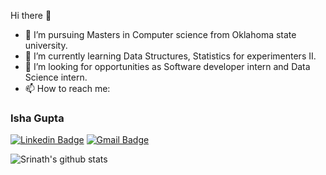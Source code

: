 Hi there 👋

- 🔭 I’m  pursuing Masters in Computer science from Oklahoma state university.
- 🌱 I’m currently learning Data Structures, Statistics for experimenters II.
- 👯 I’m looking for opportunities as Software developer intern and Data Science intern.
- 📫 How to reach me: 
### Isha Gupta 
[![Linkedin Badge](https://img.shields.io/badge/-Isha_Gupta-blue?style=flat-square&logo=Linkedin&logoColor=white&link=https://www.linkedin.com/in/srinath-sai-tripuraneni-b7b2511b3/)](https://www.linkedin.com/in/srinath-sai-tripuraneni-b7b2511b3/) [![Gmail Badge](https://img.shields.io/badge/-srinathtripuraneni@gmail.com-c14438?style=flat-square&logo=Gmail&logoColor=white&link=mailto:srinathtripuraneni@gmail.com)](mailto:srinathtripuraneni@gmail.com)

![Srinath's github stats](https://github-readme-stats.vercel.app/api?username=srinathsai&show_icons=true&theme=dark)


